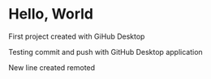# Hello, World
 First project created with GiHub Desktop

 Testing commit and push with GitHub Desktop application
 
 New line created remoted
